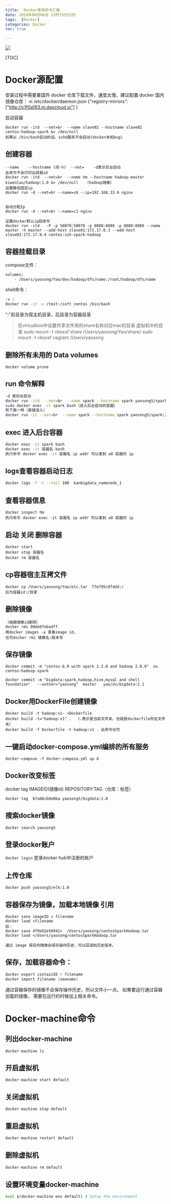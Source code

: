 ```yaml
---
title:  Docker常用命令汇集
date: 2018年08月06日 22时15分52秒
tags:  [Docker]
categories: Docker
toc: true

---
```


![](https://ws2.sinaimg.cn/large/006tNbRwgy1fu55c5h3g1j319i0eu0tg.jpg)

[TOC]



# Docker源配置

  安装过程中需要重国外 docker 仓库下载文件，速度太慢，建议配置 docker 国内镜像仓库：
  vi /etc/docker/daemon.json
  {"registry-mirrors":["http://c1f0a193.m.daocloud.io"] }

启动容器

	docker run -itd  --net=br  --name slave02 --hostname slave02 centos:hadoop-spark &> /dev/null
	如果以 /bin/bash启动的话，sshd服务不会启动(docker未知bug)
## 创建容器

	--name    --hostname (同-h)  --net=    -d表示后台启动
	此命令不会打印出容器id
	docker run -itd  --net=br  --name hm --hostname hadoop-master kiwenlau/hadoop:1.0 &> /dev/null   （hadoop镜像）
	设置静态固定ip
	docker run -d --net=br --name=c6 --ip=192.168.33.6 nginx


    自动分配Ip
    docker run -d --net=br --name=c1 nginx
    
    设置docker默认ip段命令
    docker run -itd   -P -p 50070:50070 -p 8088:8088 -p 8080:8080 --name master -h master --add-host slave01:172.17.0.3 --add-host slave02:172.17.0.4 centos:ssh-spark-hadoop

## 容器挂载目录

compose文件：
```Bash
volumes:
	- /Users/yaosong/Yao/dev/hadoop/dfs/name:/root/hadoop/dfs/name
```

shell命令：

```bash
-v : 
docker run -it -v /test:/soft centos /bin/bash
```

":"前目录为宿主机目录，后目录为容器目录



> 在virtualbox中设置共享文件夹的share名称对应mac的目录
> 虚拟机中的目录
> sudo mount -t vboxsf share  /Users/yaosong/Yao/share/
> sudo mount -t vboxsf vagrant /Users/yaosong

## 删除所有未用的 Data volumes

```
docker volume prune
```



## run 命令解释

```Bash
-d 是后台启动
docker run -itd  --net=br  --name spark --hostname spark yaosong5/spark:2.1.0 &> /dev/null
sudo docker exec -it spark bash（进入后台启动的容器）
和下面一样（直接进入）
docker run -it --net=br  --name spark --hostname spark yaosong5/spark:2.1.0 bash
```

## exec 进入后台容器
```Bash
docker exec -it spark bash
docker exec -it 容器名 bash
执行命令 docker exec -it 容器名 ip addr 可以拿到 a0 容器的 ip
```

## logs查看容器启动日志

```Bash
docker logs -f -t --tail 100  kanbigdata_namenode_1
```





## 查看容器信息

```shell
docker inspect hm
执行命令 docker exec -it 容器名 ip addr 可以拿到 a0 容器的 ip
```



## 启动 关闭 删除容器

```shell
docker start 
docker stop 容器名
docker rm 容器名
```

## cp容器宿主互拷文件

```shell
docker cp /Users/yaosong/Yao/etc.tar  f7e795c0fddd:/
后为容器id:/目录
```

## 删除镜像

```shell
（根据镜像id删除）
docker rmi 00de07ebadff
用docker images -a 查看image id，
也可docker rmi 镜像名:版本号
```


## 保存镜像
```shell
docker commit -m "centos-6.9 with spark 2.2.0 and hadoop 2.8.0"  os   centos:hadoop-spark

docker commit -m "bigdata:spark,hadoop,hive,mysql and shell  foundation"   --author="yaosong"  master   yao/os/bigdata:2.1
```


## Docker用DockerFile创建镜像

```shell
docker build -t hadoop:v1- <Dockerfile
docker build -t="hadoop:v1" .  （.表示是当前文件夹，也就是dockerfile所在文件夹）
docker build -f Dockerfile -t hadoop:v1 . 此命令也可
```

## 一键启动docker-compose.yml编排的所有服务

```shell
docker-compose -f docker-compose.yml up d
```

## Docker改变标签

docker tag IMAGEID(镜像id) REPOSITORY:TAG（仓库：标签）

`docker tag  b7a66cb0e8ba yaosong5/bigdata:1.0`

## 搜索docker镜像

```shell
docker search yaosong5
```



## 登录docker账户

`docker login` 登录docker hub中注册的账户




## 上传仓库

`docker push yaosong5/elk:1.0`

## 容器保存为镜像，加载本地镜像 引用

```shell
docker save imageID > filename
docker load <filename
如：
docker save 4f9e92e56941>  /Users/yaosong/centosSparkHadoop.tar
docker load </Users/yaosong/centosSparkHadoop.tar

通过 image 保存的镜像会保存操作历史，可以回滚到历史版本。
```

## 保存，加载容器命令：
```powershell
docker export containID > filename
docker import filename [newname]
```
通过容器保存的镜像不会保存操作历史，所以文件小一点。
如果要运行通过容器加载的镜像， 需要在运行的时候加上相关命令。

#  Docker-machine命令
## 列出docker-machine

```shell
docker-machine ls
```

## 开启虚拟机

```shell
docker-machine start default
```

## 关闭虚拟机

```shell
docker-machine stop default
```

## 重启虚拟机

```bash
docker-machine restart default
```

## 删除虚拟机

```bash
docker-machine rm default
```

## 设置环境变量docker-machine

```bash
eval $(docker-machine env default) # Setup the environment
```



